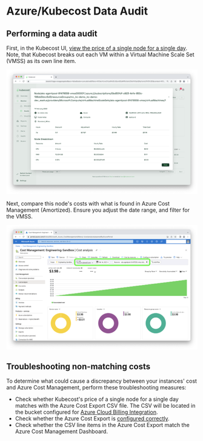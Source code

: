 # Azure/Kubecost Data Audit

## Performing a data audit

First, in the Kubecost UI, [view the price of a single node for a single day](./). Note, that Kubecost breaks out each VM within a Virtual Machine Scale Set (VMSS) as its own line item.

![Detailed node cost in Kubecost](../../images/data-auditing/dataaudit-azure-kubecost.png)

Next, compare this node's costs with what is found in Azure Cost Management (Amortized). Ensure you adjust the date range, and filter for the VMSS.

![Node cost in Azure Cost Management](../../images/dataaudit-azure-acm.png)

## Troubleshooting non-matching costs

To determine what could cause a discrepancy between your instances' cost and Azure Cost Management, perform these troubleshooting measures:

* Check whether Kubecost's price of a single node for a single day matches with the Azure Cost Export CSV file. The CSV will be located in the bucket configured for [Azure Cloud Billing Integration](../../azure-out-of-cluster.md).
* Check whether the Azure Cost Export is [configured correctly](../../azure-out-of-cluster.md).
* Check whether the CSV line items in the Azure Cost Export match the Azure Cost Management Dashboard.

